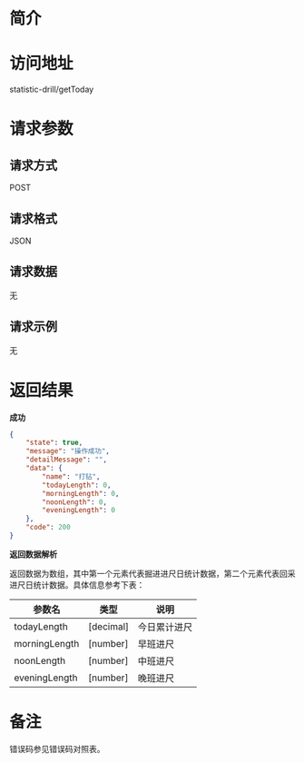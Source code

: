 # 简介

# 访问地址
statistic-drill/getToday

# 请求参数

## 请求方式
POST

## 请求格式
JSON

## 请求数据
无

## 请求示例
无

# 返回结果
**成功**
```json
{
    "state": true,
    "message": "操作成功",
    "detailMessage": "",
    "data": {
        "name": "打钻",
        "todayLength": 0,
        "morningLength": 0,
        "noonLength": 0,
        "eveningLength": 0
    },
    "code": 200
}
```

**返回数据解析**

返回数据为数组，其中第一个元素代表掘进进尺日统计数据，第二个元素代表回采进尺日统计数据。具体信息参考下表：

|参数名|类型|说明|
|-|-|-|
|todayLength|[decimal]|今日累计进尺|
|morningLength|[number]|早班进尺|
|noonLength|[number]|中班进尺|
|eveningLength|[number]|晚班进尺|

# 备注
错误码参见错误码对照表。